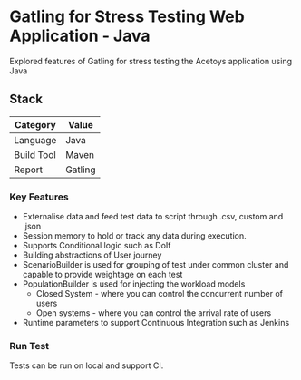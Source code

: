 Gatling for Stress Testing Web Application - Java
============================================

Explored features of Gatling for stress testing the Acetoys application using Java

## Stack

| Category   | Value   |
|------------|---------|
| Language   | Java    | 
| Build Tool | Maven   |
| Report     | Gatling | 

### Key Features
* Externalise data and feed test data to script through .csv, custom and .json
* Session memory to hold or track any data during execution.
* Supports Conditional logic such as DoIf
* Building abstractions of User journey
* ScenarioBuilder is used for grouping of test under common cluster and capable to provide weightage on each test
* PopulationBuilder is used for injecting the workload models
  * Closed System - where you can control the concurrent number of users
  * Open systems - where you can control the arrival rate of users
* Runtime parameters to support Continuous Integration such as Jenkins

### Run Test
Tests can be run on local and support CI.


 

